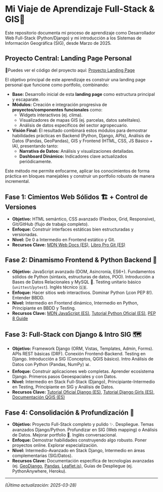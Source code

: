 # Mi Viaje de Aprendizaje Full-Stack & GIS🚀

Este repositorio documenta mi proceso de aprendizaje como Desarrollador Web Full-Stack (Python/Django) y mi introducción a los Sistemas de Información Geográfica (SIG), desde Marzo de 2025.

## Proyecto Central: Landing Page Personal

🔎Puedes ver el código del proyecto aquí: [Proyecto Landing Page](./portfolio-landing-page/)

El objetivo principal de este aprendizaje es construir una landing page personal que funcione como portfolio, combinando:
* **Base:** Desarrollo inicial de esta **landing page** como estructura principal y escaparate.
* **Módulos:** Creación e integración progresiva de **proyectos/componentes funcionales** como:
    * Widgets interactivos (ej. clima).
    * Visualizadores de mapas GIS (ej. parcelas, datos satelitales).
    * Análisis de datos específicos del sector agropecuario.
* **Visión Final:** El resultado combinará estos módulos para demostrar habilidades prácticas en Backend (Python, Django, APIs), Análisis de Datos (Pandas, GeoPandas), GIS y Frontend (HTML, CSS, JS Básico + IA), presentando tanto:
    * **Narrativa de Datos:** Análisis y visualizaciones detalladas.
    * **Dashboard Dinámico:** Indicadores clave actualizados periódicamente.

Este método me permite enfocarme, aplicar los conocimientos de forma práctica en bloques manejables y construir un portfolio robusto de manera incremental.

## Fase 1: Cimientos Web Sólidos 🏗️ + Control de Versiones ️

* **Objetivo:** HTML semántico, CSS avanzado (Flexbox, Grid, Responsive), Git/GitHub (flujo de trabajo completo).
* **Enfoque:** Construir interfaces estáticas bien estructuradas y versionadas.
* **Nivel:** De 0 a Intermedio en Frontend estático y Git.
* **Recursos Clave:** [MDN Web Docs (ES)](https://developer.mozilla.org/es/docs/Web), [Libro Pro Git (ES)](https://git-scm.com/book/es/v2)

## Fase 2: Dinamismo Frontend & Python Backend 🐍

* **Objetivo:** JavaScript avanzado (DOM, Asincronía, ES6+). Fundamentos sólidos de Python (sintaxis, estructuras de datos, POO). Introducción a Bases de Datos Relacionales y MySQL 💾. Testing unitario básico (`unittest`/`pytest`). Inglés técnico 🇬🇧.
* **Enfoque:** Hacer sitios web interactivos. Dominar Python (¡con PEP 8!). Entender BBDD.
* **Nivel:** Intermedio en Frontend dinámico, Intermedio en Python, Principiante en BBDD y Testing.
* **Recursos Clave:** [MDN JavaScript (ES)](https://developer.mozilla.org/es/docs/Web/JavaScript), [Tutorial Python Oficial (ES)](https://docs.python.org/es/3/tutorial/index.html), [PEP 8 Guide](https://peps.python.org/pep-0008/)

## Fase 3: Full-Stack con Django & Intro SIG 🗺️

* **Objetivo:** Framework Django (ORM, Vistas, Templates, Admin, Forms). APIs REST básicas (DRF). Conexión Frontend-Backend. Testing en Django. Introducción a SIG (Conceptos, QGIS básico). Intro Análisis de Datos con Python (Pandas, NumPy) 📊.
* **Enfoque:** Construir aplicaciones web completas. Aprender ecosistema Django. Primeros pasos Geoespaciales y con Datos.
* **Nivel:** Intermedio en Stack Full-Stack (Django), Principiante-Intermedio en Testing, Principiante en SIG y Análisis de Datos.
* **Recursos Clave:** [Tutorial Oficial Django (ES)](https://docs.djangoproject.com/es/stable/intro/tutorial01/), [Tutorial Django Girls (ES)](https://tutorial.djangogirls.org/es/), [Documentación QGIS (ES)](https://docs.qgis.org/latest/es/docs/user_manual/)

## Fase 4: Consolidación & Profundización 🚀

* **Objetivo:** Proyecto Full-Stack completo y pulido ✨. Despliegue. Temas avanzados Django/Python. Profundizar en SIG (Web mapping) o Análisis de Datos. Mejorar portfolio 💼. Inglés conversacional.
* **Enfoque:** Demostrar habilidades construyendo algo robusto. Poner proyectos online. Explorar especialización.
* **Nivel:** Intermedio-Avanzado en Stack Django, Intermedio en áreas complementarias (SIG/Datos).
* **Recursos Clave:** Documentación específica de tecnologías avanzadas (ej. [GeoDjango](https://docs.djangoproject.com/en/stable/ref/contrib/gis/), [Pandas](https://pandas.pydata.org/docs/), [Leaflet.js](https://leafletjs.com/)), Guías de Despliegue (ej. PythonAnywhere, Heroku).

---
*(Última actualización: 2025-03-28)*